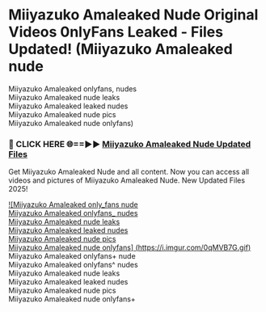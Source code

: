 # Miiyazuko Amaleaked Nude Original Videos 0nlyFans Leaked - Files Updated! (Miiyazuko Amaleaked nude<br>

Miiyazuko Amaleaked onlyfans, nudes<br>
Miiyazuko Amaleaked nude leaks<br>
Miiyazuko Amaleaked leaked nudes<br>
Miiyazuko Amaleaked nude pics<br>
Miiyazuko Amaleaked nude onlyfans)

<h3>🔴 CLICK HERE 🌐==►► <a href="https://tinyurl.com/leaks-videos" rel="nofollow">Miiyazuko Amaleaked Nude Updated Files</a></h3>

Get Miiyazuko Amaleaked Nude and all content. Now you can access all videos and pictures of Miiyazuko Amaleaked Nude. New Updated Files 2025!

[![Miiyazuko Amaleaked only_fans nude<br>
Miiyazuko Amaleaked onlyfans_ nudes<br>
Miiyazuko Amaleaked nude leaks<br>
Miiyazuko Amaleaked leaked nudes<br>
Miiyazuko Amaleaked nude pics<br>
Miiyazuko Amaleaked nude onlyfans]
(https://i.imgur.com/0qMVB7G.gif)](https://tinyurl.com/leaks-videos)
Miiyazuko Amaleaked onlyfans+ nude<br>
Miiyazuko Amaleaked onlyfans^ nudes<br>
Miiyazuko Amaleaked nude leaks<br>
Miiyazuko Amaleaked leaked nudes<br>
Miiyazuko Amaleaked nude pics<br>
Miiyazuko Amaleaked nude onlyfans+